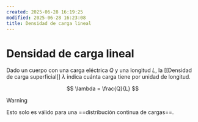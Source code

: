 ```yaml
---
created: 2025-06-28 16:19:25
modified: 2025-06-28 16:23:08
title: Densidad de carga lineal
---
```


# Densidad de carga lineal

Dado un cuerpo con una carga eléctrica $Q$ y una longitud $L$, la [[Densidad de carga superficial]] $\lambda$ indica cuánta carga tiene por unidad de longitud.

$$
\lambda = \frac{Q}{L}
$$

> [!warning]
> Esto solo es válido para una ==distribución continua de cargas==.
